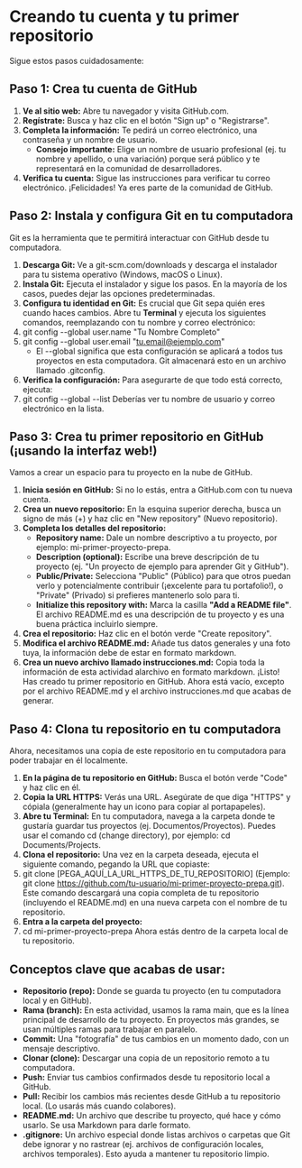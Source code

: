 # Creando tu cuenta y tu primer repositorio
Sigue estos pasos cuidadosamente:
## **Paso 1: Crea tu cuenta de GitHub**
1. **Ve al sitio web:** Abre tu navegador y visita GitHub.com.
2. **Regístrate:** Busca y haz clic en el botón "Sign up" o "Registrarse".
3. **Completa la información:** Te pedirá un correo electrónico, una contraseña y un nombre de usuario.
   - **Consejo importante:** Elige un nombre de usuario profesional (ej. tu nombre y apellido, o una variación) porque será público y te representará en la comunidad de desarrolladores.
5. **Verifica tu cuenta:** Sigue las instrucciones para verificar tu correo electrónico.
¡Felicidades! Ya eres parte de la comunidad de GitHub.
## **Paso 2: Instala y configura Git en tu computadora**
Git es la herramienta que te permitirá interactuar con GitHub desde tu computadora.
1. **Descarga Git:** Ve a git-scm.com/downloads y descarga el instalador para tu sistema operativo
(Windows, macOS o Linux).
2. **Instala Git:** Ejecuta el instalador y sigue los pasos. En la mayoría de los casos, puedes dejar las opciones predeterminadas.
3. **Configura tu identidad en Git:** Es crucial que Git sepa quién eres cuando haces cambios. Abre tu **Terminal** y ejecuta los siguientes comandos, reemplazando con tu nombre y correo electrónico:
4. git config --global user.name "Tu Nombre Completo"
5. git config --global user.email "tu.email@ejemplo.com"
   - El --global significa que esta configuración se aplicará a todos tus proyectos en esta computadora. Git almacenará esto en un archivo llamado .gitconfig.
7. **Verifica la configuración:** Para asegurarte de que todo está correcto, ejecuta:
8. git config --global --list
Deberías ver tu nombre de usuario y correo electrónico en la lista.
## **Paso 3: Crea tu primer repositorio en GitHub (¡usando la interfaz web!)**
Vamos a crear un espacio para tu proyecto en la nube de GitHub.
1. **Inicia sesión en GitHub:** Si no lo estás, entra a GitHub.com con tu nueva cuenta.
2. **Crea un nuevo repositorio:** En la esquina superior derecha, busca un signo de más (+) y haz clic en "New repository" (Nuevo repositorio).
3. **Completa los detalles del repositorio:**
   - **Repository name:** Dale un nombre descriptivo a tu proyecto, por ejemplo: mi-primer-proyecto-prepa.
   - **Description (optional):** Escribe una breve descripción de tu proyecto (ej. "Un proyecto de ejemplo para aprender Git y GitHub").
   - **Public/Private:** Selecciona "Public" (Público) para que otros puedan verlo y potencialmente contribuir (¡excelente para tu portafolio!), o "Private" (Privado) si prefieres mantenerlo solo para ti.
   - **Initialize this repository with:** Marca la casilla **"Add a README file"**. El archivo README.md es una descripción de tu proyecto y es una buena práctica incluirlo siempre.
4. **Crea el repositorio:** Haz clic en el botón verde "Create repository".
5. **Modifica el archivo README.md:** Añade tus datos generales y una foto tuya, la información debe de estar en formato markdown.
6. **Crea un nuevo archivo llamado instrucciones.md:** Copia toda la información de esta actividad alarchivo en formato markdown.
¡Listo! Has creado tu primer repositorio en GitHub. Ahora está vacío, excepto por el archivo README.md y el archivo instrucciones.md que acabas de generar.
## **Paso 4: Clona tu repositorio en tu computadora**
Ahora, necesitamos una copia de este repositorio en tu computadora para poder trabajar en él localmente.
1. **En la página de tu repositorio en GitHub:** Busca el botón verde "Code" y haz clic en él.
2. **Copia la URL HTTPS:** Verás una URL. Asegúrate de que diga "HTTPS" y cópiala (generalmente hay un icono para copiar al portapapeles).
3. **Abre tu Terminal:** En tu computadora, navega a la carpeta donde te gustaría guardar tus proyectos (ej. Documentos/Proyectos). Puedes usar el comando cd (change directory), por ejemplo: cd Documents/Projects.
4. **Clona el repositorio:** Una vez en la carpeta deseada, ejecuta el siguiente comando, pegando la URL que copiaste:
6. git clone [PEGA_AQUÍ_LA_URL_HTTPS_DE_TU_REPOSITORIO]
(Ejemplo: git clone https://github.com/tu-usuario/mi-primer-proyecto-prepa.git). Este comando descargará una copia completa de tu repositorio (incluyendo el README.md) en una nueva carpeta con el nombre de tu repositorio.
7. **Entra a la carpeta del proyecto:**
8. cd mi-primer-proyecto-prepa
Ahora estás dentro de la carpeta local de tu repositorio.
## Conceptos clave que acabas de usar:
- **Repositorio (repo):** Donde se guarda tu proyecto (en tu computadora local y en GitHub).
- **Rama (branch):** En esta actividad, usamos la rama main, que es la línea principal de desarrollo de tu proyecto. En proyectos más grandes, se usan múltiples ramas para trabajar en paralelo.
- **Commit:** Una "fotografía" de tus cambios en un momento dado, con un mensaje descriptivo.
- **Clonar (clone):** Descargar una copia de un repositorio remoto a tu computadora.
- **Push:** Enviar tus cambios confirmados desde tu repositorio local a GitHub.
- **Pull:** Recibir los cambios más recientes desde GitHub a tu repositorio local. (Lo usarás más cuando colabores).
- **README.md:** Un archivo que describe tu proyecto, qué hace y cómo usarlo. Se usa Markdown para darle formato.
- **.gitignore:** Un archivo especial donde listas archivos o carpetas que Git debe ignorar y no rastrear (ej. archivos de configuración locales, archivos temporales). Esto ayuda a mantener tu repositorio limpio.
